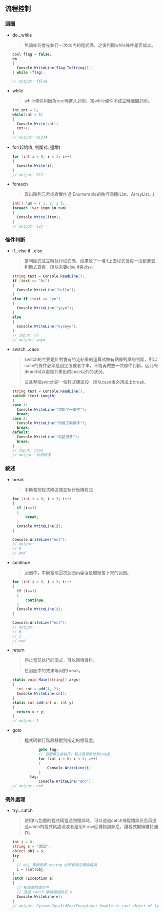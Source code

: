 ## 流程控制

### 迴圈

- do...while

  > 無論如何會先執行一次do內的程式碼，之後判斷while條件是否成立。

  ```csharp
  bool flag = false;
  do
  {
  	Console.WriteLine(flag.ToString());
  } while (flag);
  
  // output: false
  ```

- while

  > while條件判斷為true時進入迴圈，當while條件不成立時離開迴圈。

  ```csharp
  int cnt = 0;
  while(cnt < 5)
  {
  	Console.Write(cnt);
  	cnt++;
  }
  // output: 01234
  ```

- for(起始值; 判斷式; 遞增)

  ```csharp
  for (int i = 0; i < 3; i++)
  {
  	Console.Write(i);
  }
  // output: 012
  ```

- foreach

  > 取出陣列元素或者實作過IEnumerable的執行個體(List、ArrayList...)

  ```csharp
  int[] num = { 1, 2, 3 };
  foreach (var item in num)
  {
  	Console.Write(item);
  }
  // output: 123
  ```

### 條件判斷

- if...else if...else

  > 當判斷式成立時執行程式碼，如果放了一堆if上去程式會每一段都進去判斷式查看，所以需要else if與else。

  ```csharp
  string text = Console.ReadLine();
  if (text == "hi")
  {
  	Console.WriteLine("hello");
  }
  else if (text == "yo")
  {
  	Console.WriteLine("yoyo");
  }
  else
  {
  	Console.WriteLine("byebye");
  }
  // input: yo
  // output: yoyo
  ```

- switch...case

  > switch的主要是針對會有特定結果的運算式做有點像列舉的判斷，所以case的條件必須是固定值或者字串，不能再做放一次條件判斷，因此有deault可以處理列舉出的case以外的狀況。
  >
  > 並且整個switch是一個程式碼區段，所以case後必須加上break。

  ```csharp
  string text = Console.ReadLine();
  switch (text.Length)
  {
  case 1:
  	Console.WriteLine("你說了一個字");
  	break;
  case 2:
  	Console.WriteLine("你說了兩個字");
  	break;
  default:
  	Console.WriteLine("你話很多");
  	break;
  }
  // input: yooo
  // output: 你話很多
  ```
### 敘述

- break

  > 中斷當前程式碼區塊並執行後續程式

  ```csharp
  for (int i = 0; i < 3; i++)
  {
  	if (i==1)
  	{
  		break;
  	}
  	Console.WriteLine(i);
  }
  
  Console.WriteLine("end");
  // output:
  // 0
  // end
  ```

- continue

  > 迴圈中，中斷當前這次迴圈內容但是繼續接下來的迴圈。

  ```csharp
  for (int i = 0; i < 3; i++)
  {
  	if (i==1)
  	{
  		continue;
  	}
  	Console.WriteLine(i);
  }
  
  Console.WriteLine("end");
  // output:
  // 0
  // 2
  // end
  ```

- return

  > 停止當前執行的函式，可以回傳資料。
  >
  > 在迴圈中的效果等同於break。

  ```csharp
  static void Main(string[] args)
  {
  	int cnt = add(1, 2);
  	Console.WriteLine(cnt);
  }
  static int add(int x, int y)
  {
  	return x + y;
  }
  // output: 3
  ```

  

- goto

  > 程式碼執行階段移動到指定的標籤處。

  ```csharp
              goto tag;
              // 迴圈無法被執行，程式直接執行到tag處
              for (int i = 0; i < 3; i++)
              {
                  Console.WriteLine(i);
              }
          tag:
              Console.WriteLine("end");
  // output: end
  ```

  

### 例外處理

- try...catch

  > 使用try包覆的程式碼當遇到錯誤時，可以透過catch捕捉錯誤訊息再透過catch的程式碼處理或者是用throw回傳錯誤訊息，讓程式繼續維持運作。

  ``` csharp
  int i = 0;
  string s = "測試";
  object obj = s;
  try
  {
  	// obj 裡面是個 string 必然會發生轉換錯誤
  	i = (int)obj;
  }
  catch (Exception e)
  {
  	// 程式依然運作中
    // 透過 catch 取得錯誤訊息 e
  	Console.WriteLine(e);
  }
  // output: System.InvalidCastException: Unable to cast object of type 'System.String' to type 'System.Int32'.
  ```